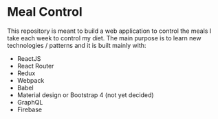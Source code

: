 # Meal Control
This repository is meant to build a web application to control the meals I take each week to control my diet. The main purpose is to learn new technologies / patterns and it is built mainly with:
* ReactJS
* React Router
* Redux
* Webpack 
* Babel
* Material design or Bootstrap 4 (not yet decided)
* GraphQL
* Firebase
